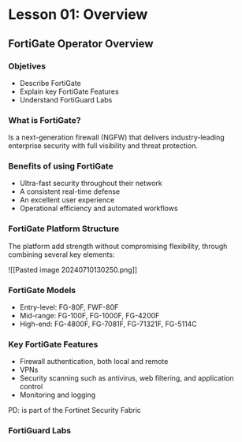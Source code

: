 

# Lesson 01: Overview

## FortiGate Operator Overview

### Objetives


* Describe FortiGate
* Explain key FortiGate Features
* Understand FortiGuard Labs

### What is FortiGate?

Is a next-generation firewall (NGFW) that delivers industry-leading enterprise security with full visibility and threat protection.

### Benefits of using FortiGate

* Ultra-fast security throughout their network
* A consistent real-time defense
* An excellent user experience
* Operational efficiency and automated workflows


### FortiGate Platform Structure

The platform add strength without compromising flexibility, through combining several key elements:

![[Pasted image 20240710130250.png]]


### FortiGate Models


* Entry-level: FG-80F, FWF-80F
* Mid-range: FG-100F, FG-1000F, FG-4200F
* High-end: FG-4800F, FG-7081F, FG-71321F, FG-5114C

### Key FortiGate Features

* Firewall authentication, both local and remote
* VPNs
* Security scanning such as antivirus, web filtering, and application control
* Monitoring and logging

PD: is part of the Fortinet Security Fabric


### FortiGuard Labs

